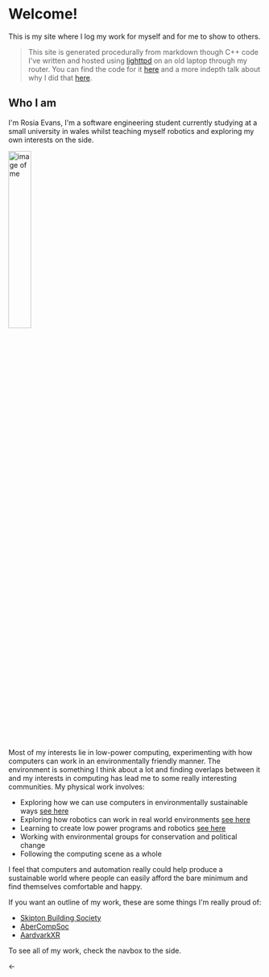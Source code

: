 
# Welcome!

This is my site where I log my work for myself and for me to show to others.

>This site is generated procedurally from markdown though C++ code I've written
and hosted using [lighttpd](https://www.lighttpd.net/) on an old laptop through
my router. You can find the code for it [here](https://ithub.com/Wil-Ro/Blog)
and a more indepth talk about why I did that [here](/ThisSite.html).

## Who I am

I'm Rosia Evans, I'm a software engineering student currently studying at a small university in wales whilst teaching myself robotics
and exploring my own interests on the side.


<img src="profile.jpeg" alt="image of me" style="width:30%;">


Most of my interests lie in low-power computing, experimenting with how
computers can work in an environmentally friendly manner. The environment is something I think
about a lot and finding overlaps between it and my interests in computing has lead me to some really
interesting communities. My physical work involves:

- Exploring how we can use computers in environmentally sustainable ways [see here](permacomputing.html)
- Exploring how robotics can work in real world environments [see here](SailBot.html)
- Learning to create low power programs and robotics [see here](ThisSite.html)
- Working with environmental groups for conservation and political change
- Following the computing scene as a whole

I feel that computers and automation really could help produce a sustainable
world where people can easily afford the bare minimum and find themselves comfortable and happy.

If you want an outline of my work, these are some things I'm really proud of:
- [Skipton Building Society](/SBSWork.html)
- [AberCompSoc](/aberCompSoc.html)
- [AardvarkXR](/Aardvark.html)

To see all of my work, check the navbox to the side.

<-
